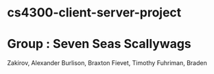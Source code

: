 # cs4300-client-server-project

# Group : Seven Seas Scallywags
Zakirov, Alexander
Burlison, Braxton
Fievet, Timothy
Fuhriman, Braden

